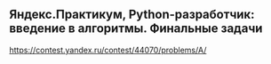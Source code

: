 ## Яндекс.Практикум, Python-разработчик: введение в алгоритмы. Финальные задачи  

https://contest.yandex.ru/contest/44070/problems/A/  
